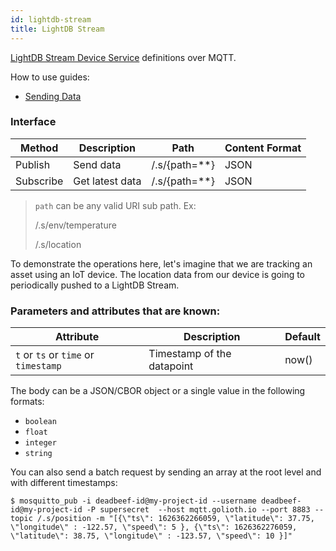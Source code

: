 ```yaml
---
id: lightdb-stream
title: LightDB Stream
---
```


[LightDB Stream Device Service](/cloud/services/lightdb-stream) definitions over MQTT.

How to use guides:

- [Sending Data](/cloud/services/lightdb-stream/sending-data)

### Interface

| Method    | Description     | Path            | Content Format |
| --------- | --------------- | --------------- | -------------- |
| Publish   | Send data       | /.s/{path=\*\*} | JSON           |
| Subscribe | Get latest data | /.s/{path=\*\*} | JSON           |

> `path` can be any valid URI sub path. Ex:
>
> /.s/env/temperature
>
> /.s/location

To demonstrate the operations here, let's imagine that we are tracking an asset using an IoT device. The location data from our device is going to periodically pushed to a LightDB Stream.

### Parameters and attributes that are known:

| Attribute                            | Description                | Default |
| ------------------------------------ | -------------------------- | ------- |
| `t` or `ts` or `time` or `timestamp` | Timestamp of the datapoint | now()   |

The body can be a JSON/CBOR object or a single value in the following formats:

- `boolean`
- `float`
- `integer`
- `string`

You can also send a batch request by sending an array at the root level and with different timestamps:

```
$ mosquitto_pub -i deadbeef-id@my-project-id --username deadbeef-id@my-project-id -P supersecret  --host mqtt.golioth.io --port 8883 --topic /.s/position -m "[{\"ts\": 1626362266059, \"latitude\": 37.75, \"longitude\" : -122.57, \"speed\": 5 }, {\"ts\": 1626362276059, \"latitude\": 38.75, \"longitude\" : -123.57, \"speed\": 10 }]"
```
